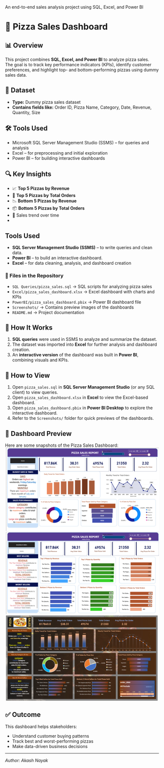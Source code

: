 An end-to-end sales analysis project using SQL, Excel, and Power BI
# 🍕 Pizza Sales Dashboard

## 📊 Overview
This project combines **SQL, Excel, and Power BI** to analyze pizza sales.  
The goal is to track key performance indicators (KPIs), identify customer preferences, and highlight top- and bottom-performing pizzas using dummy sales data.

## 🧾 Dataset
- **Type:** Dummy pizza sales dataset  
- **Contains fields like:** Order ID, Pizza Name, Category, Date, Revenue, Quantity, Size  

## 🛠 Tools Used
- Microsoft SQL Server Management Studio (SSMS) – for queries and analysis  
- Excel – for preprocessing and initial exploration  
- Power BI – for building interactive dashboards  

## 🔍 Key Insights
- 📈 **Top 5 Pizzas by Revenue**  
- 🛒 **Top 5 Pizzas by Total Orders**  
- 📉 **Bottom 5 Pizzas by Revenue**  
- 📦 **Bottom 5 Pizzas by Total Orders**  
- 📅 Sales trend over time
- 
## Tools Used
- **SQL Server Management Studio (SSMS)** – to write queries and clean data.
- **Power BI** – to build an interactive dashboard.
- **Excel** – for data cleaning, analysis, and dashboard creation  

### 📑 Files in the Repository
- `SQL Queries/pizza_sales.sql` → SQL scripts for analyzing pizza sales  
- `Excel/pizza_sales_dashboard.xlsx` → Excel dashboard with charts and KPIs  
- `PowerBI/pizza_sales_dashboard.pbix` → Power BI dashboard file  
- `Screenshots/` → Contains preview images of the dashboards  
- `README.md` → Project documentation  

## 🚀 How It Works
1. **SQL queries** were used in SSMS to analyze and summarize the dataset.  
2. The dataset was imported into **Excel** for further analysis and dashboard creation.  
3. An **interactive version** of the dashboard was built in **Power BI**, combining visuals and KPIs.  


## 📝 How to View
1. Open `pizza_sales.sql` in **SQL Server Management Studio** (or any SQL client) to view queries.  
2. Open `pizza_sales_dashboard.xlsx` in **Excel** to view the Excel-based dashboard.  
3. Open `pizza_sales_dashboard.pbix` in **Power BI Desktop** to explore the interactive dashboard.  
4. Refer to the `Screenshots/` folder for quick previews of the dashboards. 

## 📸 Dashboard Preview
Here are some snapshots of the Pizza Sales Dashboard:
![image alt](https://github.com/Aanya-Gupta1/Pizza-Sales-Dashboard/blob/f6fc56d2fc46043fe31d0aa7dce20bf4d5832b14/screenshot_1.png)
![image alt](https://github.com/Aanya-Gupta1/Pizza-Sales-Dashboard/blob/74249c0e16997d37faca7bc979b5990f689034db/screenshot_2.png)
![image alt](https://github.com/mr-akash12/Pizza_sales/blob/main/Screenshot%202025-09-12%20201027.png)

## ✅ Outcome
This dashboard helps stakeholders:  
- Understand customer buying patterns  
- Track best and worst-performing pizzas  
- Make data-driven business decisions  

---
*Author: Akash Nayak*
